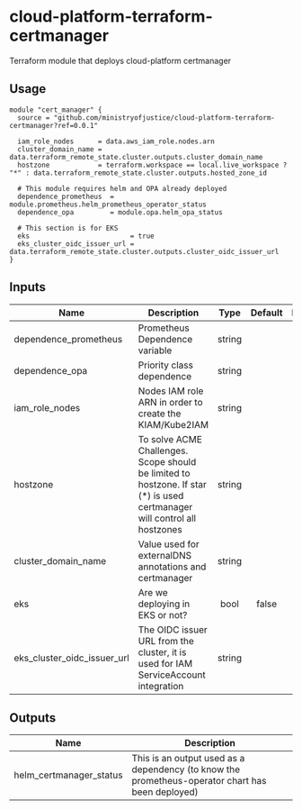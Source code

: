 # cloud-platform-terraform-certmanager

Terraform module that deploys cloud-platform certmanager

## Usage

```hcl
module "cert_manager" {
  source = "github.com/ministryofjustice/cloud-platform-terraform-certmanager?ref=0.0.1"

  iam_role_nodes      = data.aws_iam_role.nodes.arn
  cluster_domain_name = data.terraform_remote_state.cluster.outputs.cluster_domain_name
  hostzone            = terraform.workspace == local.live_workspace ? "*" : data.terraform_remote_state.cluster.outputs.hosted_zone_id

  # This module requires helm and OPA already deployed
  dependence_prometheus  = module.prometheus.helm_prometheus_operator_status
  dependence_opa         = module.opa.helm_opa_status

  # This section is for EKS
  eks                         = true
  eks_cluster_oidc_issuer_url = data.terraform_remote_state.cluster.outputs.cluster_oidc_issuer_url
}
```

## Inputs

| Name                        | Description                                                   | Type     | Default | Required |
|-----------------------------|---------------------------------------------------------------|:--------:|:-------:|:--------:|
| dependence_prometheus       | Prometheus Dependence variable                                         | string   |         | yes |
| dependence_opa              | Priority class dependence                                              | string   |         | yes |
| iam_role_nodes              | Nodes IAM role ARN in order to create the KIAM/Kube2IAM                | string   |         | yes |
| hostzone                    | To solve ACME Challenges. Scope should be limited to hostzone. If star (*) is used certmanager will control all hostzones | string | | yes |
| cluster_domain_name         | Value used for externalDNS annotations and certmanager                 | string   |         | yes |
| eks                         | Are we deploying in EKS or not?                                        | bool     | false   | no |
| eks_cluster_oidc_issuer_url | The OIDC issuer URL from the cluster, it is used for IAM ServiceAccount integration | string     |  | no |


## Outputs

| Name | Description |
|------|-------------|
| helm_certmanager_status | This is an output used as a dependency (to know the prometheus-operator chart has been deployed) |
